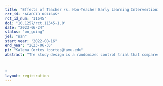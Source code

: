 ```yaml
---
title: "Effects of Teacher vs. Non-Teacher Early Learning Interventionists on Students’ Reading Proficiency"
rct_id: "AEARCTR-0011645"
rct_id_num: "11645"
doi: "10.1257/rct.11645-1.0"
date: "2023-06-24"
status: "on_going"
jel: "nan"
start_year: "2022-08-16"
end_year: "2023-06-30"
pi: "Kalena Cortes kcortes@tamu.edu"
abstract: "The study design is a randomized control trial that compares the reading proficiency outcomes of students who receive Chapter One’s 1:1 tutoring support from a certified teacher Early Learning Interventionists (“ELIs”) to students who receive tutoring support from a non-teacher ELIs. Chapter One’s certified teacher ELIs undergo rigorous training program on phonics and literacy instruction. The tutoring began in August 2022 in 7 schools and 54 kindergarten, first, and second grade classrooms that constitute the study sites. As part of the tutoring program, Chapter One’s Reading Foundation Stage (RFS) and Oral Reading Fluency (ORF) assessments are administered by ELIs at the beginning, middle, and end of school year to all 1,129 tutored students in the participating classrooms.  Approximately half of the students in each classroom are randomly assigned to receive tutoring from a certified teacher ELIs (treatment group, N=583) and approximately half of the students were assigned to receive tutoring from a non-teacher ELIs (control group, N=546).

"
layout: registration
---
```


